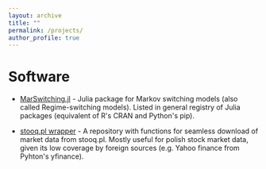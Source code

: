 ```yaml
---
layout: archive
title: ""
permalink: /projects/
author_profile: true
---
```


Software
======

* [MarSwitching.jl](https://github.com/m-dadej/MarSwitching.jl) - Julia package for Markov switching models (also called Regime-switching models). Listed in general registry of Julia packages (equivalent of R's CRAN and Python's pip).

* [stooq.pl wrapper](https://github.com/m-dadej/Downloading-and-aggregating-stocks) - A repository with functions for seamless download of market data from stooq.pl. Mostly useful for polish stock market data, given its low coverage by foreign sources (e.g. Yahoo finance from Pyhton's yfinance).
